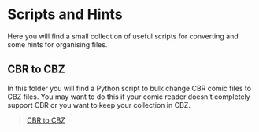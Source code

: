 # Scripts and Hints
Here you will find a small collection of useful scripts for converting and some hints for organising files.
## CBR to CBZ
In this folder you will find a Python script to bulk change CBR comic files to CBZ files. You may want to do this if your comic reader doesn't completely support CBR or you want to keep your collection in CBZ.

> [CBR to CBZ](CBR_to_CBZ)
